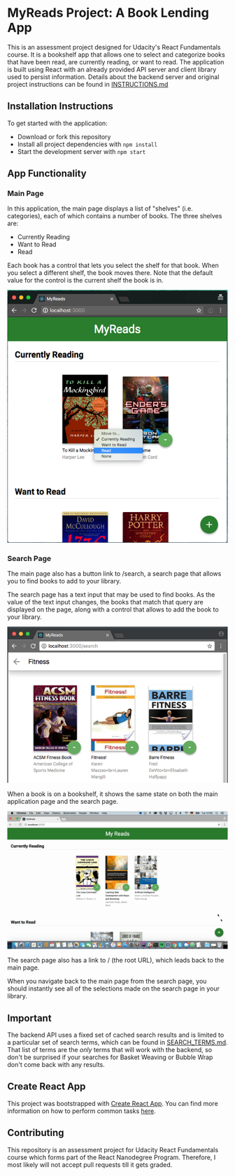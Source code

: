 # MyReads Project: A Book Lending App

This is an assessment project designed for Udacity's React Fundamentals course. It is a bookshelf app that allows one to select and categorize books that have been read, are currently reading, or want to read. The application is built using React with an already provided API server and client library used to persist information. Details about the backend server and original project instructions can be found in [INSTRUCTIONS.md](./INSTRUCTIONS.md)

## Installation Instructions

To get started with the application:

- Download or fork this repository
- Install all project dependencies with `npm install`
- Start the development server with `npm start`

## App Functionality

### Main Page

In this application, the main page displays a list of "shelves" (i.e. categories), each of which contains a number of books. The three shelves are:

- Currently Reading
- Want to Read
- Read

Each book has a control that lets you select the shelf for that book. When you select a different shelf, the book moves there. Note that the default value for the control is the current shelf the book is in.

![Main page](/src/images/main-page.png)

### Search Page

The main page also has a button link to /search, a search page that allows you to find books to add to your library.

The search page has a text input that may be used to find books. As the value of the text input changes, the books that match that query are displayed on the page, along with a control that allows to add the book to your library.

![Search page](/src/images/search-page.png)

When a book is on a bookshelf, it shows the same state on both the main application page and the search page.

![Book state](/src/images/book-shelf-state.gif)

The search page also has a link to / (the root URL), which leads back to the main page.

When you navigate back to the main page from the search page, you should instantly see all of the selections made on the search page in your library.

## Important

The backend API uses a fixed set of cached search results and is limited to a particular set of search terms, which can be found in [SEARCH_TERMS.md](./SEARCH_TERMS.md). That list of terms are the _only_ terms that will work with the backend, so don't be surprised if your searches for Basket Weaving or Bubble Wrap don't come back with any results.

## Create React App

This project was bootstrapped with [Create React App](https://github.com/facebookincubator/create-react-app). You can find more information on how to perform common tasks [here](https://github.com/facebookincubator/create-react-app/blob/master/packages/react-scripts/template/README.md).

## Contributing

This repository is an assessment project for Udacity React Fundamentals course which forms part of the React Nanodegree Program. Therefore, I most likely will not accept pull requests till it gets graded.

